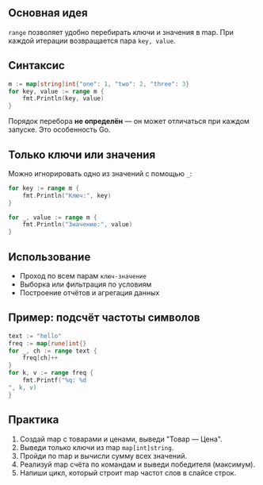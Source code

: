 
## Основная идея

`range` позволяет удобно перебирать ключи и значения в map. При каждой итерации возвращается пара `key, value`.

## Синтаксис

```go
m := map[string]int{"one": 1, "two": 2, "three": 3}
for key, value := range m {
    fmt.Println(key, value)
}
```

Порядок перебора **не определён** — он может отличаться при каждом запуске. Это особенность Go.

## Только ключи или значения

Можно игнорировать одно из значений с помощью `_`:

```go
for key := range m {
    fmt.Println("Ключ:", key)
}
```

```go
for _, value := range m {
    fmt.Println("Значение:", value)
}
```

## Использование

- Проход по всем парам `ключ-значение`
- Выборка или фильтрация по условиям
- Построение отчётов и агрегация данных

## Пример: подсчёт частоты символов

```go
text := "hello"
freq := map[rune]int{}
for _, ch := range text {
    freq[ch]++
}
for k, v := range freq {
    fmt.Printf("%q: %d
", k, v)
}
```

## Практика

1. Создай map с товарами и ценами, выведи "Товар — Цена".
2. Выведи только ключи из map `map[int]string`.
3. Пройди по map и вычисли сумму всех значений.
4. Реализуй map счёта по командам и выведи победителя (максимум).
5. Напиши цикл, который строит map частот слов в слайсе строк.
